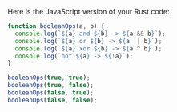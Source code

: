  Here is the JavaScript version of your Rust code:

```js
function booleanOps(a, b) {
  console.log(`${a} and ${b} -> ${a && b}`);
  console.log(`${a} or ${b} -> ${a || b}`);
  console.log(`${a} xor ${b} -> ${a ^ b}`);
  console.log(`not ${a} -> ${!a}`);
}

booleanOps(true, true);
booleanOps(true, false);
booleanOps(false, true);
booleanOps(false, false);
```
